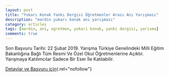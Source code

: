 ```yaml
---
layout: post
title: "Yukarı Konak Yankı Dergisi Öğretmenler Arası Anı Yarışması"
description: "mardin yukarı konak anı yarışması"
category: articles
tags: [mardin, ani, ogretmen, yukari konak, yanki dergisi, yarisma]
comments: true
---
```


Son Başvuru Tarihi: 22 Şubat 2019. 
Yarışma Türkiye Genelindeki Milli Eğitim Bakanlığına Bağlı Tüm Resmi Ve Özel Okul Öğretmenlerine Açıktır.
Yarışmaya Katılımcılar Sadece Bir Eser İle Katılabilir.

[Detaylar ve Başvuru için](https://www.guncel-egitim.org/yukari-konak-yanki-dergisi-ogretmenler-arasi-ani-yarismasi/){:rel="nofollow"}